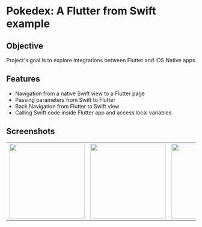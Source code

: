 # Pokedex: A Flutter from Swift example

## Objective
Project's goal is to explore integrations between Flutter and iOS Native apps

## Features
- Navigation from a native Swift view to a Flutter page
- Passing parameters from Swift to Flutter
- Back Navigation from Flutter to Swift view 
- Calling Swift code inside Flutter app and access local variables

## Screenshots
<table>
<tr>
<td><img src="https://user-images.githubusercontent.com/24419454/213054820-78f5effc-bf19-430a-b42b-2b7a851b6be6.png" width="200px"/></td>
<td><img src="https://user-images.githubusercontent.com/24419454/213054824-57cf4aab-6508-4b34-8bfe-0d805e4dd636.png" width="200px"/></td>
<td><img src="https://user-images.githubusercontent.com/24419454/213054832-6c9dfdd9-c652-47b1-bb47-b939c90d09a2.png" width="200px"/></td>
<td><img src="https://user-images.githubusercontent.com/24419454/213054838-3e94a324-43a1-4137-961f-8cb777283f50.png" width="200px"/></td>
</tr>
</table>

